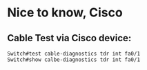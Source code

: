 # Nice to know, Cisco

## Cable Test via Cisco device:

```
Switch#test cable-diagnostics tdr int fa0/1
Switch#show calbe-diagnostics tdr int fa0/1
```
